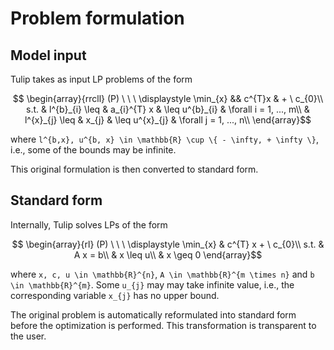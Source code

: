 # Problem formulation

## Model input

Tulip takes as input LP problems of the form
```math
    \begin{array}{rrcll}
    (P) \ \ \ 
    \displaystyle \min_{x} && c^{T}x & + \ c_{0}\\
    s.t.
    & l^{b}_{i} \leq & a_{i}^{T} x & \leq u^{b}_{i} & \forall i = 1, ..., m\\
    & l^{x}_{j} \leq & x_{j} & \leq u^{x}_{j} & \forall j = 1, ..., n\\
    \end{array}
```
where ``l^{b,x}, u^{b, x} \in \mathbb{R} \cup \{ - \infty, + \infty \}``, i.e., some of the bounds may be infinite.

This original formulation is then converted to standard form.

## Standard form

Internally, Tulip solves LPs of the form
```math
    \begin{array}{rl}
    (P) \ \ \ 
    \displaystyle \min_{x}
    & c^{T} x + \ c_{0}\\
    s.t.
    & A x = b\\
    & x \leq u\\
    & x \geq 0
    \end{array}
```
where ``x, c, u \in \mathbb{R}^{n}``, ``A \in \mathbb{R}^{m \times n}`` and ``b \in \mathbb{R}^{m}``.
Some ``u_{j}`` may may take infinite value, i.e., the corresponding variable ``x_{j}`` has no upper bound.

The original problem is automatically reformulated into standard form before the optimization is performed.
This transformation is transparent to the user.